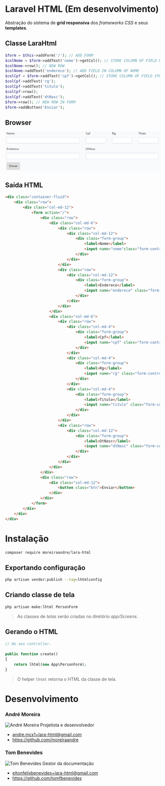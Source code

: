 # Laravel HTML (Em desenvolvimento)
Abstração do sistema de **grid responsiva** dos _frameworks CSS_ e seus **templates**.

## Classe LaraHtml
```php
$form = $this->addForm('/'); // ADD FORM
$colNome = $form->addText('nome')->getCol(); // STORE COLUMN OF FIELD NOME
$colNome->row(); // NEW ROW
$colNome->addText('endereco'); // ADD FIELD IN COLUMN OF NOME
$colCpf = $form->addText('cpf')->getCol(); // STORE COLUMN OF FIELD CPF
$colCpf->addText('rg');
$colCpf->addText('titulo');
$colCpf->row();
$colCpf->addText('dtNasc');
$form->row(); // NEW ROW IN FORM
$form->addButton('Enviar');
```

## Browser
![](docs/BrowserPersonForm.png)

## Saída HTML
```html
<div class="container-fluid">
    <div class="row">
        <div class="col-md-12">
            <form action="/">
                <div class="row">
                    <div class="col-md-6">
                        <div class="row">
                            <div class="col-md-12">
                                <div class="form-group">
                                    <label>Nome</label> 
                                    <input name="nome"class="form-control form-control-sm">
                                </div>
                            </div>
                        </div>
                        <div class="row">
                            <div class="col-md-12">
                                <div class="form-group">
                                    <label>Endereco</label> 
                                    <input name="endereco" class="form-control form-control-sm">
                                </div>
                            </div>
                        </div>
                    </div>
                    <div class="col-md-6">
                        <div class="row">
                            <div class="col-md-4">
                                <div class="form-group">
                                    <label>Cpf</label> 
                                    <input name="cpf" class="form-control form-control-sm">
                                </div>
                            </div>
                            <div class="col-md-4">
                                <div class="form-group">
                                    <label>Rg</label> 
                                    <input name="rg" class="form-control form-control-sm">
                                </div>
                            </div>
                            <div class="col-md-4">
                                <div class="form-group">
                                    <label>Titulo</label> 
                                    <input name="titulo" class="form-control form-control-sm">
                                </div>
                            </div>
                        </div>
                        <div class="row">
                            <div class="col-md-12">
                                <div class="form-group">
                                    <label>DtNasc</label> 
                                    <input name="dtNasc" class="form-control form-control-sm">
                                </div>
                            </div>
                        </div>
                    </div>
                </div>
                <div class="row">
                    <div class="col-md-12">
                        <button class="btn">Enviar</button>
                    </div>
                </div>
            </form>
        </div>
    </div>
</div>
```

# Instalação
```bash
composer require moreiraandre/lara-html
```

## Exportando configuração
```bash
php artisan vendor:publish --tag=lhtmlconfig
```

## Criando classe de tela
```bash
php artisan make:lhtml PersonForm
```
> As classes de _telas_ serão criadas no diretório _app/Screens_.

## Gerando o HTML
```php
// No seu controller.

public function create()
{
    return lhtml(new App\PersonForm);
}
```
> O helper `lhtml` retorna o HTML da classe de tela.

# Desenvolvimento
### André Moreira 
![André Moreira](https://avatars3.githubusercontent.com/u/11823149?s=100)  Projetista e desenvolvedor
  * andre.mcx1+lara-html@gmail.com
  * https://github.com/moreiraandre

### Tom Benevides
![Tom Benevides](https://avatars1.githubusercontent.com/u/18440704?s=100) Gestor da documentação  
  * eltonfelixbenevides+lara-html@gmail.com
  * https://github.com/tomfbenevides
